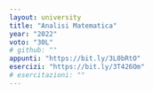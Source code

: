 ```yaml
---
layout: university
title: "Analisi Matematica"
year: "2022"
voto: "30L"
# github: ""
appunti: "https://bit.ly/3L0bRtO"
esercizi: "https://bit.ly/3T426Om"
# esercitazioni: ""
---
```


